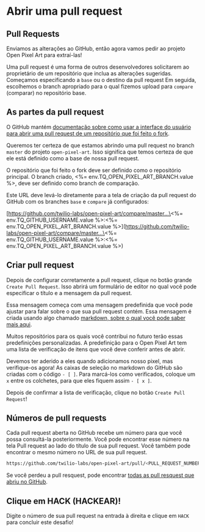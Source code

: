 # Abrir uma pull request

## Pull Requests

Enviamos as alterações ao GitHub, então agora vamos pedir ao projeto Open Pixel Art para extraí-las!

Uma pull request é uma forma de outros desenvolvedores solicitarem ao proprietário de um repositório que inclua as alterações sugeridas. Começamos especificando a `base` ou o destino da pull request Em seguida, escolhemos o branch apropriado para o qual fizemos upload para `compare` (comparar) no repositório base.

## As partes da pull request

O GitHub mantém [documentação sobre como usar a interface do usuário para abrir uma pull request de um repositório que foi feito o fork](https://help.github.com/en/articles/creating-a-pull-request-from-a-fork).

Queremos ter certeza de que estamos abrindo uma pull request no branch `master` do projeto `open-pixel-art`. Isso significa que temos certeza de que ele está definido como a base de nossa pull request.

O repositório que foi feito o fork deve ser definido como o repositório principal. O branch criado, \<%= env.TQ_OPEN_PIXEL_ART_BRANCH.value %>, deve ser definido como branch de comparação.

Este URL deve levá-lo diretamente para a tela de criação da pull request do GitHub com os branches `base` e `compare` já configurados:

\[https://github.com/twilio-labs/open-pixel-art/compare/master...\<%= env.TQ_GITHUB_USERNAME.value %>:\<%= env.TQ_OPEN_PIXEL_ART_BRANCH.value %>](https://github.com/twilio-labs/open-pixel-art/compare/master...\<%= env.TQ_GITHUB_USERNAME.value %>:\<%= env.TQ_OPEN_PIXEL_ART_BRANCH.value %>)

## Criar pull request

Depois de configurar corretamente a pull request, clique no botão grande `Create Pull Request`. Isso abrirá um formulário de editor no qual você pode especificar o título e a mensagem da pull request.

Essa mensagem começa com uma mensagem predefinida que você pode ajustar para falar sobre o que sua pull request contém. Essa mensagem é criada usando algo chamado [markdown, sobre o qual você pode saber mais aqui](https://guides.github.com/features/mastering-markdown/).

Muitos repositórios para os quais você contribui no futuro terão essas predefinições personalizadas. A predefinição para o Open Pixel Art tem uma lista de verificação de itens que você deve conferir antes de abrir.

Devemos ter aderido a eles quando adicionamos nosso pixel, mas verifique-os agora! As caixas de seleção no markdown do GitHub são criadas com o código `- [ ]`. Para marcá-los como verificados, coloque um `x` entre os colchetes, para que eles fiquem assim `- [ x ]`.

Depois de confirmar a lista de verificação, clique no botão `Create Pull Request`!

## Números de pull requests

Cada pull request aberta no GitHub recebe um número para que você possa consultá-la posteriormente. Você pode encontrar esse número na tela Pull request ao lado do título de sua pull request. Você também pode encontrar o mesmo número no URL de sua pull request.

```bash
https://github.com/twilio-labs/open-pixel-art/pull/<PULL_REQUEST_NUMBER>
```

Se você perdeu a pull resquest, pode encontrar [todas as pull resquest que abriu no GitHub](https://github.com/pulls).

## Clique em HACK (HACKEAR)!

Digite o número de sua pull request na entrada à direita e clique em `HACK` para concluir este desafio!
